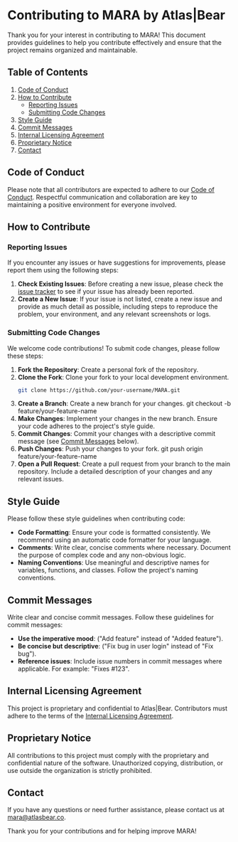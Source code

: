 # Contributing to MARA by Atlas|Bear

Thank you for your interest in contributing to MARA! This document provides guidelines to help you contribute effectively and ensure that the project remains organized and maintainable.

## Table of Contents

1. [Code of Conduct](#code-of-conduct)
2. [How to Contribute](#how-to-contribute)
    - [Reporting Issues](#reporting-issues)
    - [Submitting Code Changes](#submitting-code-changes)
3. [Style Guide](#style-guide)
4. [Commit Messages](#commit-messages)
5. [Internal Licensing Agreement](#internal-licensing-agreement)
6. [Proprietary Notice](#proprietary-notice)
7. [Contact](#contact)

## Code of Conduct

Please note that all contributors are expected to adhere to our [Code of Conduct](CODE_OF_CONDUCT.md). Respectful communication and collaboration are key to maintaining a positive environment for everyone involved.

## How to Contribute

### Reporting Issues

If you encounter any issues or have suggestions for improvements, please report them using the following steps:

1. **Check Existing Issues**: Before creating a new issue, please check the [issue tracker](https://github.com/AtlasBear/MARA/issues) to see if your issue has already been reported.
2. **Create a New Issue**: If your issue is not listed, create a new issue and provide as much detail as possible, including steps to reproduce the problem, your environment, and any relevant screenshots or logs.

### Submitting Code Changes

We welcome code contributions! To submit code changes, please follow these steps:

1. **Fork the Repository**: Create a personal fork of the repository.
2. **Clone the Fork**: Clone your fork to your local development environment.
   ```sh
   git clone https://github.com/your-username/MARA.git
3. **Create a Branch**: Create a new branch for your changes.
   git checkout -b feature/your-feature-name
4. **Make Changes**: Implement your changes in the new branch. Ensure your code adheres to the project's style guide.
5. **Commit Changes**: Commit your changes with a descriptive commit message (see [Commit Messages](#commit-messages) below).
6. **Push Changes**: Push your changes to your fork.
   git push origin feature/your-feature-name
7. **Open a Pull Request**: Create a pull request from your branch to the main repository. Include a detailed description of your changes and any relevant issues.

## Style Guide

Please follow these style guidelines when contributing code:

- **Code Formatting**: Ensure your code is formatted consistently. We recommend using an automatic code formatter for your language.
- **Comments**: Write clear, concise comments where necessary. Document the purpose of complex code and any non-obvious logic.
- **Naming Conventions**: Use meaningful and descriptive names for variables, functions, and classes. Follow the project's naming conventions.

## Commit Messages

Write clear and concise commit messages. Follow these guidelines for commit messages:

- **Use the imperative mood**: ("Add feature" instead of "Added feature").
- **Be concise but descriptive**: ("Fix bug in user login" instead of "Fix bug").
- **Reference issues**: Include issue numbers in commit messages where applicable. For example: "Fixes #123".

## Internal Licensing Agreement

This project is proprietary and confidential to Atlas|Bear. Contributors must adhere to the terms of the [Internal Licensing Agreement](INTERNAL_LICENSE.md).

## Proprietary Notice

All contributions to this project must comply with the proprietary and confidential nature of the software. Unauthorized copying, distribution, or use outside the organization is strictly prohibited.

## Contact

If you have any questions or need further assistance, please contact us at mara@atlasbear.co.

Thank you for your contributions and for helping improve MARA!







